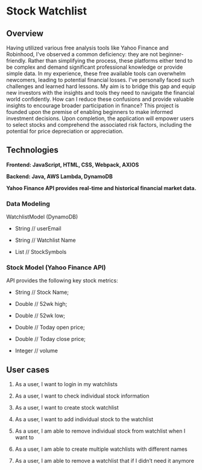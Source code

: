 # Stock Watchlist
## Overview
Having utilized various free analysis tools like Yahoo Finance and Robinhood, I've observed a common deficiency: they are not beginner-friendly. Rather than simplifying the process, these platforms either tend to be complex and demand significant professional knowledge or provide simple data. In my experience, these free available tools can overwhelm newcomers, leading to potential financial losses. I've personally faced such challenges and learned hard lessons. My aim is to bridge this gap and equip new investors with the insights and tools they need to navigate the financial world confidently. How can I reduce these confusions and provide valuable insights to encourage broader participation in finance? This project is founded upon the premise of enabling beginners to make informed investment decisions. Upon completion, the application will empower users to select stocks and comprehend the associated risk factors, including the potential for price depreciation or appreciation.

## Technologies
**Frontend: JavaScript, HTML, CSS, Webpack, AXIOS**

**Backend: Java, AWS Lambda, DynamoDB**

**Yahoo Finance API provides real-time and historical financial market data.**

### Data Modeling
WatchlistModel (DynamoDB)

- String // userEmail

- String // Watchlist Name

- List<String> // StockSymbols  

### Stock Model (Yahoo Finance API)
API provides the following key stock metrics:

- String // Stock Name;

- Double // 52wk high;

- Double // 52wk low;

- Double // Today open price;

- Double // Today close price;

- Integer // volume

## User cases
1. As a user, I want to login in my watchlists

2. As a user, I want to check individual stock information

3. As a user, I want to create stock watchlist

4. As a user, I want to add individual stock to the watchlist

5. As a user, I am able to remove individual stock from watchlist when I want to 

6. As a user, I am able to create multiple watchlists with different names

7. As a user, I am able to remove a watchlist that if I didn’t need it anymore

